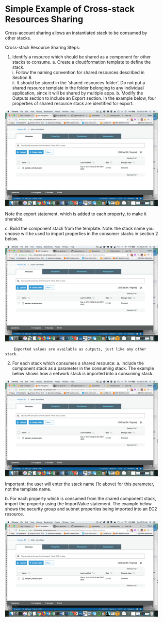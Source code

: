 # Simple Example of Cross-stack Resources Sharing
Cross-account sharing allows an instantiated stack to be consumed by other stacks.

Cross-stack Resource Sharing Steps:
1.	Identify a resource which should be shared as a component for other stacks to consume.
a.	Create a cloudformation template to define the stack.  
i.	Follow the naming convention for shared resources described in Section 8.  
ii.	It should be stored in the ‘shared-resources folder’.    Do not put a shared resource template in the folder belonging to any individual application, since it will be shared by multiple apps.
b.	Modify the Outputs section to include an Export section.   In the example below, four properties of shared resource stack are identified for export.


![S3 Bucket](https://github.com/rjgleave/aws-batch-universal-scheduler/blob/master/assets/s3-bucket.png)

Note the export statement, which is added to each property, to make it sharable.

c.	Build the component stack from the template.  Note: the stack name you choose will be used to import properties in the consumer stacks in section 2 below.


![S3 Bucket](https://github.com/rjgleave/aws-batch-universal-scheduler/blob/master/assets/s3-bucket.png)


		Exported values are available as outputs, just like any other stack.

2.	For each stack which consumes a shared resource:
a.	Include the component stack as a parameter in the consuming stack.  The example below shows how a network stack is imported into a consuming stack.   


![S3 Bucket](https://github.com/rjgleave/aws-batch-universal-scheduler/blob/master/assets/s3-bucket.png)

Important:  the user will enter the stack name (1c above) for this parameter, not the template name.

b.	For each property which is consumed from the shared component stack, import the property using the ImportValue statement.  The example below shows the security group and subnet properties being imported into an EC2 resource.

![S3 Bucket](https://github.com/rjgleave/aws-batch-universal-scheduler/blob/master/assets/s3-bucket.png)


